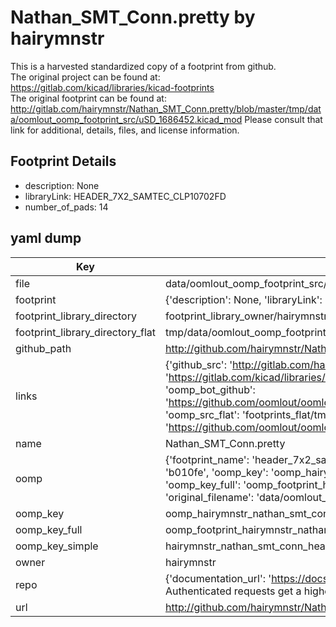 # Nathan_SMT_Conn.pretty by hairymnstr  
This is a harvested standardized copy of a footprint from github.  
The original project can be found at:  
https://gitlab.com/kicad/libraries/kicad-footprints  
The original footprint can be found at:
http://gitlab.com/hairymnstr/Nathan_SMT_Conn.pretty/blob/master/tmp/data/oomlout_oomp_footprint_src/uSD_1686452.kicad_mod
Please consult that link for additional, details, files, and license information.  
## Footprint Details
* description: None  
* libraryLink: HEADER_7X2_SAMTEC_CLP10702FD  
* number_of_pads: 14  
## yaml dump  
| Key | Value |  
| --- | --- |  
| file | data/oomlout_oomp_footprint_src/Nathan_SMT_Conn.pretty/HEADER_7X2_SAMTEC_CLP10702FD.kicad_mod |  
| footprint | {'description': None, 'libraryLink': 'HEADER_7X2_SAMTEC_CLP10702FD', 'number_of_pads': 14} |  
| footprint_library_directory | footprint_library_owner/hairymnstr_Nathan_SMT_Conn.pretty |  
| footprint_library_directory_flat | tmp/data/oomlout_oomp_footprint_src/footprints_flat/hairymnstr_nathan_smt_conn_header_7x2_samtec_clp10702fd/working |  
| github_path | http://github.com/hairymnstr/Nathan_SMT_Conn.pretty/blob/master/tmp/data/oomlout_oomp_footprint_src/HEADER_7X2_SAMTEC_CLP10702FD.kicad_mod |  
| links | {'github_src': 'http://gitlab.com/hairymnstr/Nathan_SMT_Conn.pretty/blob/master/tmp/data/oomlout_oomp_footprint_src/uSD_1686452.kicad_mod', 'github_src_repo': 'https://gitlab.com/kicad/libraries/kicad-footprints', 'oomp_bot': 'tmp/data/oomlout_oomp_footprint_src/footprints/hairymnstr_nathan_smt_conn_header_7x2_samtec_clp10702fd/working', 'oomp_bot_github': 'https://github.com/oomlout/oomlout_oomp_footprint_bot/tree/main/tmp/data/oomlout_oomp_footprint_src/footprints/hairymnstr_nathan_smt_conn_header_7x2_samtec_clp10702fd/working', 'oomp_src_flat': 'footprints_flat/tmp/data/oomlout_oomp_footprint_src/footprints_flat/hairymnstr_nathan_smt_conn_header_7x2_samtec_clp10702fd/working', 'oomp_src_flat_github': 'https://github.com/oomlout/oomlout_oomp_footprint_src/tree/main/tmp/data/oomlout_oomp_footprint_src/footprints_flat/hairymnstr_nathan_smt_conn_header_7x2_samtec_clp10702fd/working'} |  
| name | Nathan_SMT_Conn.pretty |  
| oomp | {'footprint_name': 'header_7x2_samtec_clp10702fd', 'library_name': 'nathan_smt_conn', 'md5': 'b010fed0680f0f92aac0610245cecd6e', 'md5_10': 'b010fed068', 'md5_5': 'b010f', 'md5_6': 'b010fe', 'oomp_key': 'oomp_hairymnstr_nathan_smt_conn_header_7x2_samtec_clp10702fd', 'oomp_key_extra': 'oomp_footprint_hairymnstr_nathan_smt_conn_header_7x2_samtec_clp10702fd', 'oomp_key_full': 'oomp_footprint_hairymnstr_nathan_smt_conn_header_7x2_samtec_clp10702fd_b010fe', 'oomp_key_simple': 'hairymnstr_nathan_smt_conn_header_7x2_samtec_clp10702fd', 'original_filename': 'data/oomlout_oomp_footprint_src/Nathan_SMT_Conn.pretty/HEADER_7X2_SAMTEC_CLP10702FD.kicad_mod', 'owner_name': 'hairymnstr'} |  
| oomp_key | oomp_hairymnstr_nathan_smt_conn_header_7x2_samtec_clp10702fd |  
| oomp_key_full | oomp_footprint_hairymnstr_nathan_smt_conn_header_7x2_samtec_clp10702fd |  
| oomp_key_simple | hairymnstr_nathan_smt_conn_header_7x2_samtec_clp10702fd |  
| owner | hairymnstr |  
| repo | {'documentation_url': 'https://docs.github.com/rest/overview/resources-in-the-rest-api#rate-limiting', 'message': "API rate limit exceeded for 84.66.142.224. (But here's the good news: Authenticated requests get a higher rate limit. Check out the documentation for more details.)"} |  
| url | http://github.com/hairymnstr/Nathan_SMT_Conn.pretty |  

